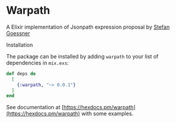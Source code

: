 # Warpath
A Elixir implementation of Jsonpath expression proposal by [Stefan Goessner](https://goessner.net/articles/JsonPath/)

Installation

The package can be installed by adding `warpath` to your list of dependencies in `mix.exs`:

```elixir
def deps do
  [
    {:warpath, "~> 0.0.1"}
  ]
end
```
See documentation at [https://hexdocs.pm/warpath](https://hexdocs.pm/warpath) with some examples.

